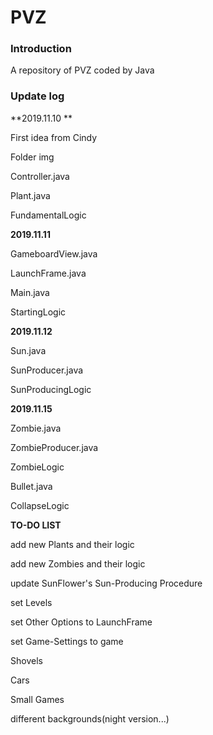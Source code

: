 # PVZ

### Introduction

A repository of PVZ coded by Java 

### Update log

**2019.11.10 **

First idea from Cindy

Folder img

Controller.java

Plant.java

FundamentalLogic

**2019.11.11**

GameboardView.java

LaunchFrame.java

Main.java

StartingLogic

**2019.11.12**

Sun.java

SunProducer.java

SunProducingLogic

**2019.11.15**

Zombie.java

ZombieProducer.java

ZombieLogic

Bullet.java

CollapseLogic

**TO-DO LIST** 

add new Plants and their logic

add new Zombies and their logic

update SunFlower's Sun-Producing Procedure

set Levels

set Other Options to LaunchFrame

set Game-Settings to game

Shovels

Cars

Small Games

different backgrounds(night version...)
